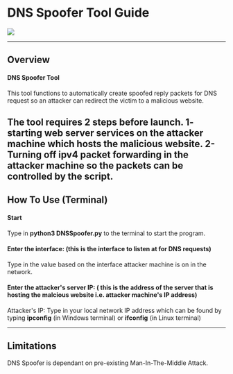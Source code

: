 # DNS Spoofer Tool Guide

<img src="https://img.shields.io/badge/language-python-brightgreen?logo=python&style=for-the-badge"/>

---
## Overview

#### DNS Spoofer Tool

This tool functions to automatically create spoofed reply packets for DNS request so an attacker can redirect the victim to a malicious website.

The tool requires 2 steps before launch. 
1- starting web server services on the attacker machine which hosts the malicious website.
2- Turning off ipv4 packet forwarding in the attacker machine so the packets can be controlled by the script. 
---
## How To Use (Terminal)

#### Start
Type in **python3 DNSSpoofer.py** to the terminal to start the program.

#### Enter the interface: (this is the interface to listen at for DNS requests)
Type in the value based on the interface attacker machine is on in the network.

#### Enter the attacker's server IP: ( this is the address of the server that is hosting the malcious website i.e. attacker machine's IP address)
Attacker's IP: Type in your local network IP address which can be found by typing **ipconfig** (in Windows terminal) or **ifconfig** (in Linux terminal)

---
## Limitations
DNS Spoofer is dependant on pre-existing Man-In-The-Middle Attack.